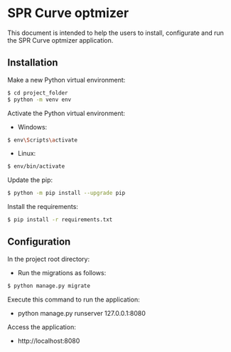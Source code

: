 # SPR Curve optmizer

This document is intended to help the users to install, configurate and run the SPR Curve optmizer application.

## Installation
Make a new Python virtual environment:
```sh
$ cd project_folder
$ python -m venv env
```
Activate the Python virtual environment:
- Windows:
```sh
$ env\Scripts\activate
```
- Linux:
```sh
$ env/bin/activate
```
Update the pip:
```sh
$ python -m pip install --upgrade pip
```

Install the requirements:
```sh
$ pip install -r requirements.txt
```

## Configuration

In the project root directory:
- Run the migrations as follows:

```sh
$ python manage.py migrate
```


Execute this command to run the application:
- python manage.py runserver 127.0.0.1:8080

Access the application:
-  http://localhost:8080